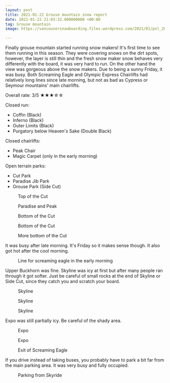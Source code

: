 ```yaml
---
layout: post
title: 2021-01-22 Grouse mountain snow report
date: 2021-01-22 21:03:32.000000000 +00:00
tag: Grouse mountain
image: https://vancouversnowboarding.files.wordpress.com/2021/01/pxl_20210122_203255747.mp_.jpg

---
```

<!-- wp:paragraph -->
<p>Finally grouse mountain started running snow makers! It's first time to see them running in this season. They were covering snows on the dirt spots, however, the layer is still thin and the fresh snow maker snow behaves very differently with the board, it was very hard to run. On the other hand the view was gorgeous above the snow makers. Due to being a sunny Friday, it was busy. Both Screaming Eagle and Olympic Express Chairlifts had relatively long lines since late morning, but not as bad as Cypress or Seymour mountains' main chairlifts.</p>
<!-- /wp:paragraph -->

<!-- wp:paragraph -->
<p>Overall rate: 3/5 ★★★☆☆</p>
<!-- /wp:paragraph -->

<!-- wp:paragraph -->
<p>Closed run:</p>
<!-- /wp:paragraph -->

<!-- wp:list -->
<ul><li>Coffin (Black)</li><li>Inferno (Black)</li><li>Outer Limits (Black)</li><li>Purgatory below Heaven's Sake (Double Black)</li></ul>
<!-- /wp:list -->

<!-- wp:paragraph -->
<p>Closed chairlifts:</p>
<!-- /wp:paragraph -->

<!-- wp:list -->
<ul><li>Peak Chair</li><li>Magic Carpet (only in the early morning)</li></ul>
<!-- /wp:list -->

<!-- wp:paragraph -->
<p>Open terrain parks:</p>
<!-- /wp:paragraph -->

<!-- wp:list -->
<ul><li>Cut Park</li><li>Paradise Jib Park</li><li>Grouse Park (Side Cut)</li></ul>
<!-- /wp:list -->

<!-- wp:image {"id":318,"sizeSlug":"large"} -->
<figure class="wp-block-image size-large"><img src="https://vancouversnowboarding.files.wordpress.com/2021/01/pxl_20210122_171543925.jpg?w=1024" alt="" class="wp-image-318" /><figcaption>Top of the Cut</figcaption></figure>
<!-- /wp:image -->

<!-- wp:image {"id":320} -->
<figure class="wp-block-image"><img src="https://vancouversnowboarding.files.wordpress.com/2021/01/pxl_20210122_172634258.jpg" alt="" class="wp-image-320" /><figcaption>Paradise and Peak</figcaption></figure>
<!-- /wp:image -->

<!-- wp:image {"id":317} -->
<figure class="wp-block-image"><img src="https://vancouversnowboarding.files.wordpress.com/2021/01/pxl_20210122_172015727.jpg" alt="" class="wp-image-317" /><figcaption>Bottom of the Cut</figcaption></figure>
<!-- /wp:image -->

<!-- wp:image {"id":316} -->
<figure class="wp-block-image"><img src="https://vancouversnowboarding.files.wordpress.com/2021/01/pxl_20210122_172018804.jpg" alt="" class="wp-image-316" /><figcaption>Bottom of the Cut</figcaption></figure>
<!-- /wp:image -->

<!-- wp:image {"id":315} -->
<figure class="wp-block-image"><img src="https://vancouversnowboarding.files.wordpress.com/2021/01/pxl_20210122_172021618.jpg" alt="" class="wp-image-315" /><figcaption>More bottom of the Cut</figcaption></figure>
<!-- /wp:image -->

<!-- wp:paragraph -->
<p>It was busy after late morning. It's Friday so it makes sense though. It also got hot after the cool morning.</p>
<!-- /wp:paragraph -->

<!-- wp:image {"id":319} -->
<figure class="wp-block-image"><img src="https://vancouversnowboarding.files.wordpress.com/2021/01/pxl_20210122_172025562.jpg" alt="" class="wp-image-319" /><figcaption>Line for screaming eagle in the early morning</figcaption></figure>
<!-- /wp:image -->

<!-- wp:paragraph -->
<p>Upper Buckhorn was fine. Skyline was icy at first but after many people ran through it got softer. Just be careful of small rocks at the end of Skyline or Side Cut, since they catch you and scratch your board.</p>
<!-- /wp:paragraph -->

<!-- wp:image {"id":321,"sizeSlug":"large"} -->
<figure class="wp-block-image size-large"><img src="https://vancouversnowboarding.files.wordpress.com/2021/01/pxl_20210122_191754114.jpg?w=1024" alt="" class="wp-image-321" /><figcaption>Skyline</figcaption></figure>
<!-- /wp:image -->

<!-- wp:image {"id":323} -->
<figure class="wp-block-image"><img src="https://vancouversnowboarding.files.wordpress.com/2021/01/pxl_20210122_191759355.jpg" alt="" class="wp-image-323" /><figcaption>Skyline</figcaption></figure>
<!-- /wp:image -->

<!-- wp:image {"id":322} -->
<figure class="wp-block-image"><img src="https://vancouversnowboarding.files.wordpress.com/2021/01/pxl_20210122_191809248.jpg" alt="" class="wp-image-322" /><figcaption>Skyline</figcaption></figure>
<!-- /wp:image -->

<!-- wp:paragraph -->
<p>Expo was still partially icy. Be careful of the shady area.</p>
<!-- /wp:paragraph -->

<!-- wp:image {"id":325,"sizeSlug":"large"} -->
<figure class="wp-block-image size-large"><img src="https://vancouversnowboarding.files.wordpress.com/2021/01/pxl_20210122_193418552.jpg?w=1024" alt="" class="wp-image-325" /><figcaption>Expo</figcaption></figure>
<!-- /wp:image -->

<!-- wp:image {"id":324} -->
<figure class="wp-block-image"><img src="https://vancouversnowboarding.files.wordpress.com/2021/01/pxl_20210122_193421614.jpg" alt="" class="wp-image-324" /><figcaption>Expo</figcaption></figure>
<!-- /wp:image -->

<!-- wp:image {"id":326,"sizeSlug":"large"} -->
<figure class="wp-block-image size-large"><img src="https://vancouversnowboarding.files.wordpress.com/2021/01/pxl_20210122_194415900.jpg?w=1024" alt="" class="wp-image-326" /><figcaption>Exit of Screaming Eagle</figcaption></figure>
<!-- /wp:image -->

<!-- wp:paragraph -->
<p>If you drive instead of taking buses, you probably have to park a bit far from the main parking area. It was very busy and fully occupied.</p>
<!-- /wp:paragraph -->

<!-- wp:image {"id":331,"sizeSlug":"large","linkDestination":"none"} -->
<figure class="wp-block-image size-large"><img src="https://vancouversnowboarding.files.wordpress.com/2021/01/pxl_20210122_203255747.mp_.jpg" alt="" class="wp-image-331" /><figcaption>Parking from Skyride</figcaption></figure>
<!-- /wp:image -->

